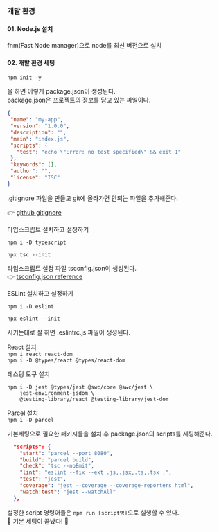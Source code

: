 ### 개발 환경

#### 01. Node.js 설치   
fnm(Fast Node manager)으로 node를 최신 버전으로 설치   
   
#### 02. 개발 환경 세팅
 ```npm init -y```
 
 을 하면 이렇게 package.json이 생성된다.   
 package.json은 프로젝트의 정보를 담고 있는 파일이다.
 
 ```json
 {
  "name": "my-app",
  "version": "1.0.0",
  "description": "",
  "main": "index.js",
  "scripts": {
    "test": "echo \"Error: no test specified\" && exit 1"
  },
  "keywords": [],
  "author": "",
  "license": "ISC"
}
```

.gitignore 파일을 만들고 git에 올라가면 안되는 파일을 추가해준다.

👉 [github gitignore]("https://github.com/github/gitignore", 'github gitignore')   

타입스크립트 설치하고 설정하기

```npm i -D typescript```

```npx tsc --init```   

타입스크립트 설정 파일 tsconfig.json이 생성된다.   
👉 [tsconfig.json reference]('https://www.typescriptlang.org/tsconfig', 'tsconfig.json')   

ESLint 설치하고 설정하기

```npm i -D eslint```

```npx eslint --init```   
   
시키는대로 잘 하면 .eslintrc.js 파일이 생성된다.

React 설치   
```npm i react react-dom```   
```npm i -D @types/react @types/react-dom```

테스팅 도구 설치
```
npm i -D jest @types/jest @swc/core @swc/jest \
    jest-environment-jsdom \
    @testing-library/react @testing-library/jest-dom
```   
Parcel 설치   
```npm i -D parcel```   

기본세팅으로 필요한 패키지들을 설치 후 package.json의 scripts를 세팅해준다.    
```JSON
  "scripts": {
    "start": "parcel --port 8080",
    "build": "parcel build",
    "check": "tsc --noEmit",
    "lint": "eslint --fix --ext .js,.jsx,.ts,.tsx .",
    "test": "jest",
    "coverage": "jest --coverage --coverage-reporters html",
    "watch:test": "jest --watchAll"
  },
```   
설정한 script 명령어들은 ```npm run [script명]```으로 실행할 수 있다.   
🤘 기본 세팅이 끝났다! 🤘